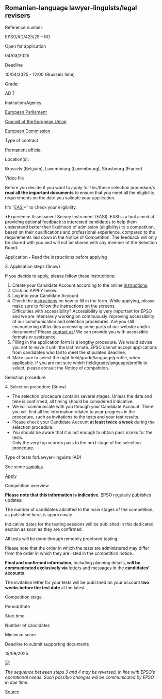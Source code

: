 Romanian-language lawyer-linguists/legal revisers
-------------------------------------------------

Reference number: 

EPSO/AD/423/25 – RO

  

Open for application

04/03/2025

Deadline

10/04/2025 - 12:00 (Brussels time)

Grade: 

AD 7

  

Institution/Agency

[European Parliament](/en/european-parliament)

[Council of the European Union](/en/council-european-union)

[European Commission](/en/institutions/european-commission)

Type of contract

[Permanent official](/staff-categories)

Location(s): 

Brussels (Belgium), Luxembourg (Luxembourg), Strasbourg (France)

  

Video file

Before you decide if you want to apply for this/these selection procedure/s **read all the important documents** to ensure that you meet all the eligibility requirements on the date you validate your application.

It's ”[EASI](https://ec.europa.eu/eusurvey/runner/90ce4e24-c7b4-cb62-e014-ebf08ac5ce27 "(opens in a new window)")\*” to check your eligibility.

  
\*Experience Assessment Survey Instrument (EASI): EASI is a tool aimed at providing optional feedback to interested candidates to help them understand better their likelihood of admission (eligibility) to a competition, based on their qualifications and professional experience, compared to the requirements laid down in the Notice of Competition. The feedback will only be shared with you and will not be shared with any member of the Selection Board.

Application - Read the instructions before applying

3\. Application steps (Snow)

If you decide to apply, please follow these instructions:

1.  Create your Candidate Account according to the online [instructions](/en/single-candidate-portal-new-online-portal-your-applications "Single Candidate Portal - The new online portal for your applications").
2.  Click on APPLY below.
3.  Log into your Candidate Account.
4.  Check the [instructions](/en/single-candidate-portal-new-online-portal-your-applications "Single Candidate Portal - The new online portal for your applications") on how to fill in the form. While applying, please make sure to follow the instructions on the screens.  
    Difficulties with accessibility? Accessibility is very important for EPSO and we are intensively working on continuously improving accessibility of our communication and selection procedures. Are you still encountering difficulties accessing some parts of our website and/or documents? Please [contact us](/contact/form_en)! We can provide you with accessible formats or assistance.
5.  Filling in the application form is a lengthy procedure. We would advise you not to leave it until the last minute. EPSO cannot accept applications from candidates who fail to meet the stipulated deadline.
6.  Make sure to select the right field/grade/language/profile, when applicable. If you are not sure which field/grade/language/profile to select, please consult the Notice of competition.

Selection procedure

4\. Selection procedure (Snow)

* The selection procedure contains several stages. Unless the date and time is confirmed, all timing should be considered indicative.
* We will communicate with you through your Candidate Account. There you will find all the information related to your progress in the procedure, such as invitations to the tests and your test results.
* Please check your Candidate Account **at least twice a week** during the selection procedure.
* You should be aware that it is not enough to obtain pass marks for the tests.  
    Only the very top scorers pass to the next stage of the selection procedure.

Type of tests forLawyer-linguists (AD)

See some [samples](/node/13625)

[Apply](https://digit.service-now.com/eu_institutions_single_candidate_portal "(opens in a new window)")

Competition overview

**Please note that this information is indicative.** EPSO regularly publishes updates.

The number of candidates admitted to the main stages of the competition, as published here, is approximate.

Indicative dates for the testing sessions will be published in this dedicated section as soon as they are confirmed.

All tests will be done through remotely proctored testing.

Please note that the order in which the tests are administered may differ from the order in which they are listed in the competition notice.

**Final and confirmed information**, including planning details, **will be communicated exclusively via** letters and messages in the **candidates' accounts**.

The invitation letter for your tests will be published on your account **two weeks before the test date** at the latest.

Competition stage

Period/State

Start time

Number of candidates

Minimum score

Deadline to submit supporting documents

15/09/2025

![](/sites/default/files/styles/infogra/public/2025-03/EPSO%20Infographic%20EN.png?itok=Wm-I2Woo)

*The sequence between steps 3 and 4 may be reversed, in line with EPSO’s operational needs. Such possible changes will be communicated by EPSO in due time.*

[Source](https://eu-careers.europa.eu/en/job-opportunities/romanian-language-lawyer-linguists-legal-revisers)